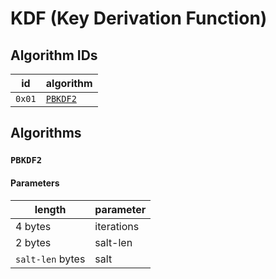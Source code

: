 # KDF (Key Derivation Function)

## Algorithm IDs

| id     | algorithm             |
| ------ | --------------------- |
| `0x01` | [`PBKDF2`](#pbkdf2)   |

## Algorithms

### `PBKDF2`

#### Parameters

| length           | parameter  |
| ---------------- | ---------- |
| 4 bytes          | iterations |
| 2 bytes          | salt-len   |
| `salt-len` bytes | salt       |
